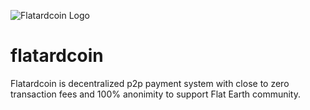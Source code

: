![Flatardcoin Logo](https://avatars1.githubusercontent.com/u/64924297?s=460&u=dbf4bdaf838e7ac92930917b99acfa0e5051fdc2&v=4)
# flatardcoin
Flatardcoin is decentralized p2p payment system with close to zero transaction fees and 100% anonimity to support Flat Earth community.
